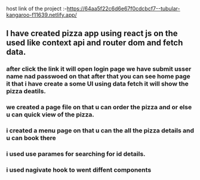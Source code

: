 host link of the project :-https://64aa5f22c6d6e67f0cdcbcf7--tubular-kangaroo-f11639.netlify.app/
## I have created pizza app using react js on the used like context api and router dom and fetch data.
### after click the link it will open login page we have submit usser name nad passwoed on that after that you can see home page it that i have create a some UI using data fetch it will show the pizza deatils.
### we created a page file on that u can order the pizza and or else u can quick view of the pizza.
### i created a menu page on that u can the all the pizza details and u can book there
### i used use parames for searching for id details.
### i used nagivate hook to went diffent components

